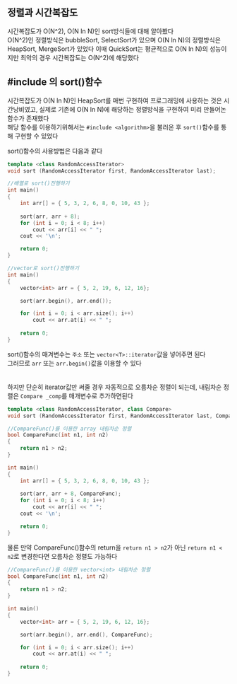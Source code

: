 ## 정렬과 시간복잡도
시간복잡도가 O(N^2), O(N ln N)인 sort방식들에 대해 알아봤다  
O(N^2)인 정렬방식은 bubbleSort, SelectSort가 있으며 O(N ln N)의 정렬방식은 HeapSort, MergeSort가 있었다
이때 QuickSort는 평균적으로 O(N ln N)의 성능이지만 최악의 경우 시간복잡도는 O(N^2)에 해당했다
  
## #include <algorithm>의 sort()함수
시간복잡도가 O(N ln N)인 HeapSort를 매번 구현하여 프로그래밍에 사용하는 것은 시간낭비였고, 실제로 기존에 O(N ln N)에 해당하는 정렬방식을 구현하여 미리 만들어논 함수가 존재했다  
해당 함수를 이용하기위해서는 `#include <algorithm>`을 불러온 후 `sort()`함수를 통해 구현할 수 있었다  
  
sort()함수의 사용방법은 다음과 같다  
```c++
template <class RandomAccessIterator> 
void sort (RandomAccessIterator first, RandomAccessIterator last);
```
```c++
//배열로 sort()진행하기
int main()
{
    int arr[] = { 5, 3, 2, 6, 8, 0, 10, 43 };
    
    sort(arr, arr + 8);
    for (int i = 0; i < 8; i++)
        cout << arr[i] << " ";
    cout << '\n';

    return 0;
}
```
```c++
//vector로 sort()진행하기
int main()
{
    vector<int> arr = { 5, 2, 19, 6, 12, 16};

    sort(arr.begin(), arr.end());

    for (int i = 0; i < arr.size(); i++)
        cout << arr.at(i) << " ";
    
    return 0;
}
```
sort()함수의 매겨변수는 `주소` 또는 `vector<T>::iterator`값을 넣어주면 된다  
그러므로 `arr` 또는 `arr.begin()`값을 이용할 수 있다  
　   
  
하지만 단순히 iterator값만 써줄 경우 자동적으로 오름차순 정렬이 되는데, 내림차순 정렬은 `Compare _comp`를 매개변수로 추가하면된다  
```c++
template <class RandomAccessIterator, class Compare>
void sort (RandomAccessIterator first, RandomAccessIterator last, Compare _comp);
```
  
```c++
//CompareFunc()를 이용한 array 내림차순 정렬
bool CompareFunc(int n1, int n2)
{
    return n1 > n2;
}

int main()
{
    int arr[] = { 5, 3, 2, 6, 8, 0, 10, 43 };
    
    sort(arr, arr + 8, CompareFunc);
    for (int i = 0; i < 8; i++)
        cout << arr[i] << " ";
    cout << '\n';

    return 0;
}
```
물론 만약 CompareFunc()함수의 return을 `return n1 > n2`가 아닌 `return n1 < n2`로 변경한다면 오름차순 정렬도 가능하다
```c++
//CompareFunc()를 이용한 vector<int> 내림차순 정렬
bool CompareFunc(int n1, int n2)
{
    return n1 > n2;
}

int main()
{
    vector<int> arr = { 5, 2, 19, 6, 12, 16};

    sort(arr.begin(), arr.end(), CompareFunc);

    for (int i = 0; i < arr.size(); i++)
        cout << arr.at(i) << " ";
    
    return 0;
}
```
